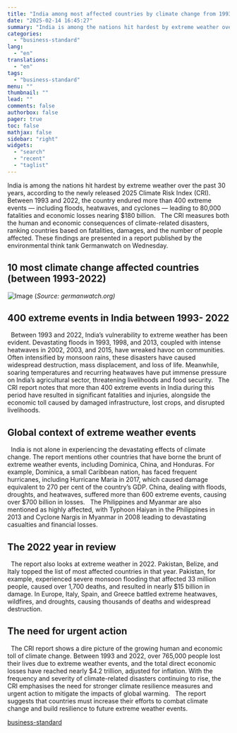 ```yaml
---
title: "India among most affected countries by climate change from 1993-2022: CRI"
date: "2025-02-14 16:45:27"
summary: "India is among the nations hit hardest by extreme weather over the past 30 years, according to the newly released 2025 Climate Risk Index (CRI). Between 1993 and 2022, the country endured more than 400 extreme events — including floods, heatwaves, and cyclones — leading to 80,000 fatalities and economic..."
categories:
  - "business-standard"
lang:
  - "en"
translations:
  - "en"
tags:
  - "business-standard"
menu: ""
thumbnail: ""
lead: ""
comments: false
authorbox: false
pager: true
toc: false
mathjax: false
sidebar: "right"
widgets:
  - "search"
  - "recent"
  - "taglist"
---
```


India is among the nations hit hardest by extreme weather over the past 30 years, according to the newly released 2025 Climate Risk Index (CRI). Between 1993 and 2022, the country endured more than 400 extreme events — including floods, heatwaves, and cyclones — leading to 80,000 fatalities and economic losses nearing $180 billion.
 
The CRI measures both the human and economic consequences of climate-related disasters, ranking countries based on fatalities, damages, and the number of people affected. These findings are presented in a report published by the environmental think tank Germanwatch on Wednesday.
 

10 most climate change affected countries (between 1993-2022)
-------------------------------------------------------------

![Image](data:image/gif;base64,R0lGODlhAQABAIAAAAAAAP///yH5BAEAAAAALAAAAAABAAEAAAIBRAA7)![Image](https://bsmedia.business-standard.com/_media/bs/img/article/2025-02/14/full/1739521411-9172.png)
(*Source: germanwatch.org)* 
 
   

400 extreme events in India between 1993- 2022
----------------------------------------------

 
Between 1993 and 2022, India’s vulnerability to extreme weather has been evident. Devastating floods in 1993, 1998, and 2013, coupled with intense heatwaves in 2002, 2003, and 2015, have wreaked havoc on communities. Often intensified by monsoon rains, these disasters have caused widespread destruction, mass displacement, and loss of life. Meanwhile, soaring temperatures and recurring heatwaves have put immense pressure on India’s agricultural sector, threatening livelihoods and food security.
 
The CRI report notes that more than 400 extreme events in India during this period have resulted in significant fatalities and injuries, alongside the economic toll caused by damaged infrastructure, lost crops, and disrupted livelihoods.
 

Global context of extreme weather events
----------------------------------------

 
India is not alone in experiencing the devastating effects of climate change. The report mentions other countries that have borne the brunt of extreme weather events, including Dominica, China, and Honduras. For example, Dominica, a small Caribbean nation, has faced frequent hurricanes, including Hurricane Maria in 2017, which caused damage equivalent to 270 per cent of the country’s GDP. China, dealing with floods, droughts, and heatwaves, suffered more than 600 extreme events, causing over $700 billion in losses.
 
The Philippines and Myanmar are also mentioned as highly affected, with Typhoon Haiyan in the Philippines in 2013 and Cyclone Nargis in Myanmar in 2008 leading to devastating casualties and financial losses.
 

The 2022 year in review
-----------------------

 
The report also looks at extreme weather in 2022. Pakistan, Belize, and Italy topped the list of most affected countries in that year. Pakistan, for example, experienced severe monsoon flooding that affected 33 million people, caused over 1,700 deaths, and resulted in nearly $15 billion in damage. In Europe, Italy, Spain, and Greece battled extreme heatwaves, wildfires, and droughts, causing thousands of deaths and widespread destruction.
 

The need for urgent action
--------------------------

 
The CRI report shows a dire picture of the growing human and economic toll of climate change. Between 1993 and 2022, over 765,000 people lost their lives due to extreme weather events, and the total direct economic losses have reached nearly $4.2 trillion, adjusted for inflation. With the frequency and severity of climate-related disasters continuing to rise, the CRI emphasises the need for stronger climate resilience measures and urgent action to mitigate the impacts of global warming.
 
The report suggests that countries must increase their efforts to combat climate change and build resilience to future extreme weather events.

[business-standard](https://www.business-standard.com/india-news/india-climate-risk-index-2025-extreme-weather-impact-125021400844_1.html)
